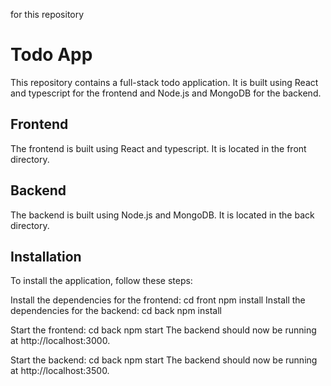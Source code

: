 for this repository

<h1>Todo App</h1>
This repository contains a full-stack todo application. It is built using React and typescript for the frontend and Node.js and MongoDB for the backend.

<h2>Frontend</h2>
The frontend is built using React and typescript. It is located in the front directory.

<h2>Backend</h2>
The backend is built using Node.js and MongoDB. It is located in the back directory.

<h2>Installation</h2>
To install the application, follow these steps:

Install the dependencies for the frontend:
cd front
npm install
Install the dependencies for the backend:
cd back
npm install

Start the frontend:
cd back
npm start
The backend should now be running at http://localhost:3000.

Start the backend:
cd back
npm start
The backend should now be running at http://localhost:3500.
